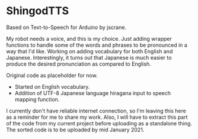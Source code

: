 # ShingodTTS
Based on Text-to-Speech for Arduino by jscrane.

My robot needs a voice, and this is my choice.
Just adding wrapper functions to handle some of the words and phrases to be pronounced in a way that I'd like.
Working on adding vocabulary for both English and Japanese.
Interestingly, it turns out that Japanese is much easier to produce the desired pronunciation as compared to English.

Original code as placeholder for now.

- Started on English vocabulary.
- Addition of UTF-8 Japanese language hiragana input to speech mapping function.

I currently don't have reliable internet connection, so I'm leaving this here as a reminder for me to share my work.
Also, I will have to extract this part of the code from my current project before uploading as a standalone thing.
The sorted code is to be uploaded by mid January 2021.
